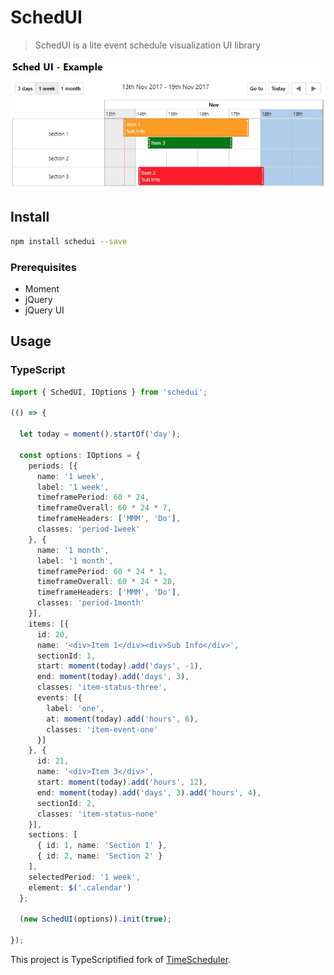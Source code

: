 # SchedUI

> SchedUI is a lite event schedule visualization UI library

![](https://raw.githubusercontent.com/koltyakov/schedui/master/assets/example.jpg)

## Install

```bash
npm install schedui --save
```

### Prerequisites

- Moment
- jQuery
- jQuery UI

## Usage

### TypeScript

```TypeScript
import { SchedUI, IOptions } from 'schedui';

(() => {

  let today = moment().startOf('day');

  const options: IOptions = {
    periods: [{
      name: '1 week',
      label: '1 week',
      timeframePeriod: 60 * 24,
      timeframeOverall: 60 * 24 * 7,
      timeframeHeaders: ['MMM', 'Do'],
      classes: 'period-1week'
    }, {
      name: '1 month',
      label: '1 month',
      timeframePeriod: 60 * 24 * 1,
      timeframeOverall: 60 * 24 * 28,
      timeframeHeaders: ['MMM', 'Do'],
      classes: 'period-1month'
    }],
    items: [{
      id: 20,
      name: '<div>Item 1</div><div>Sub Info</div>',
      sectionId: 1,
      start: moment(today).add('days', -1),
      end: moment(today).add('days', 3),
      classes: 'item-status-three',
      events: [{
        label: 'one',
        at: moment(today).add('hours', 6),
        classes: 'item-event-one'
      }]
    }, {
      id: 21,
      name: '<div>Item 3</div>',
      start: moment(today).add('hours', 12),
      end: moment(today).add('days', 3).add('hours', 4),
      sectionId: 2,
      classes: 'item-status-none'
    }],
    sections: [
      { id: 1, name: 'Section 1' },
      { id: 2, name: 'Section 2' }
    ],
    selectedPeriod: '1 week',
    element: $('.calendar')
  };

  (new SchedUI(options)).init(true);

});
```

This project is TypeScriptified fork of [TimeScheduler](https://github.com/Zallist/TimeScheduler).